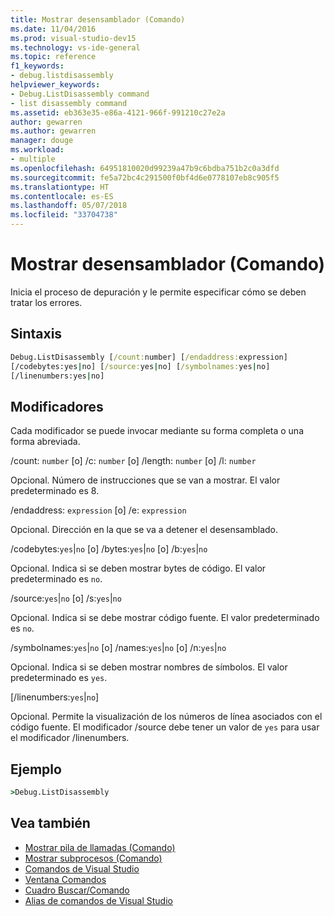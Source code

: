 ```yaml
---
title: Mostrar desensamblador (Comando)
ms.date: 11/04/2016
ms.prod: visual-studio-dev15
ms.technology: vs-ide-general
ms.topic: reference
f1_keywords:
- debug.listdisassembly
helpviewer_keywords:
- Debug.ListDisassembly command
- list disassembly command
ms.assetid: eb363e35-e86a-4121-966f-991210c27e2a
author: gewarren
ms.author: gewarren
manager: douge
ms.workload:
- multiple
ms.openlocfilehash: 64951810020d99239a47b9c6bdba751b2c0a3dfd
ms.sourcegitcommit: fe5a72bc4c291500f0bf4d6e0778107eb8c905f5
ms.translationtype: HT
ms.contentlocale: es-ES
ms.lasthandoff: 05/07/2018
ms.locfileid: "33704738"
---
```

# <a name="list-disassembly-command"></a>Mostrar desensamblador (Comando)
Inicia el proceso de depuración y le permite especificar cómo se deben tratar los errores.

## <a name="syntax"></a>Sintaxis

```cmd
Debug.ListDisassembly [/count:number] [/endaddress:expression]
[/codebytes:yes|no] [/source:yes|no] [/symbolnames:yes|no]
[/linenumbers:yes|no]
```

## <a name="switches"></a>Modificadores
 Cada modificador se puede invocar mediante su forma completa o una forma abreviada.

 /count: `number` [o] /c: `number` [o] /length: `number` [o] /l: `number`

 Opcional. Número de instrucciones que se van a mostrar. El valor predeterminado es 8.

 /endaddress: `expression` [o] /e: `expression`

 Opcional. Dirección en la que se va a detener el desensamblado.

 /codebytes:`yes`&#124;`no` [o] /bytes:`yes`&#124;`no` [o] /b:`yes`&#124;`no`

 Opcional. Indica si se deben mostrar bytes de código. El valor predeterminado es `no`.

 /source:`yes`&#124;`no` [o] /s:`yes`&#124;`no`

 Opcional. Indica si se debe mostrar código fuente. El valor predeterminado es `no`.

 /symbolnames:`yes`&#124;`no` [o] /names:`yes`&#124;`no` [o] /n:`yes`&#124;`no`

 Opcional. Indica si se deben mostrar nombres de símbolos. El valor predeterminado es `yes`.

 [/linenumbers:`yes`&#124;`no`]

 Opcional. Permite la visualización de los números de línea asociados con el código fuente. El modificador /source debe tener un valor de `yes` para usar el modificador /linenumbers.

## <a name="example"></a>Ejemplo

```cmd
>Debug.ListDisassembly
```

## <a name="see-also"></a>Vea también

- [Mostrar pila de llamadas (Comando)](../../ide/reference/list-call-stack-command.md)
- [Mostrar subprocesos (Comando)](../../ide/reference/list-threads-command.md)
- [Comandos de Visual Studio](../../ide/reference/visual-studio-commands.md)
- [Ventana Comandos](../../ide/reference/command-window.md)
- [Cuadro Buscar/Comando](../../ide/find-command-box.md)
- [Alias de comandos de Visual Studio](../../ide/reference/visual-studio-command-aliases.md)
